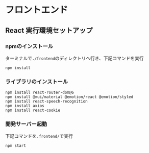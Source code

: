 # フロントエンド

## React 実行環境セットアップ

### npmのインストール

ターミナルで`./frontend`のディレクトリへ行き、下記コマンドを実行
```
npm install
```

### ライブラリのインストール

```
npm install react-router-dom@6
npm install @mui/material @emotion/react @emotion/styled
npm install react-speech-recognition
npm install axios
npm install react-cookie
```

### 開発サーバー起動

下記コマンドを`.frontend/`で実行

```
npm start
```
